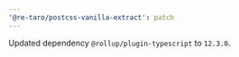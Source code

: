```yaml
---
'@re-taro/postcss-vanilla-extract': patch
---
```


Updated dependency `@rollup/plugin-typescript` to `12.3.0`.
